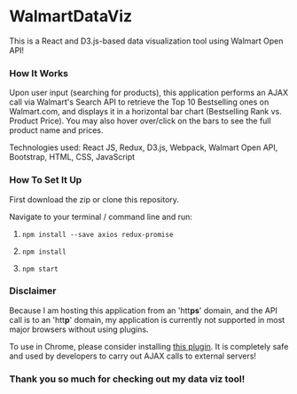 # WalmartDataViz

This is a React and D3.js-based data visualization tool using Walmart Open API!

<!-- ## Check it out [here](https://albertchanged.github.io/WalmartDataViz)! -->

### How It Works

Upon user input (searching for products), this application performs an AJAX call via Walmart's Search API to retrieve the Top 10 Bestselling ones on Walmart.com, and displays it in a horizontal bar chart (Bestselling Rank vs. Product Price). You may also hover over/click on the bars to see the full product name and prices.

Technologies used: React JS, Redux, D3.js, Webpack, Walmart Open API, Bootstrap, HTML, CSS, JavaScript

### How To Set It Up

First download the zip or clone this repository.

Navigate to your terminal / command line and run:

1. `npm install --save axios redux-promise`

2. `npm install`

3. `npm start`

### Disclaimer

Because I am hosting this application from an 'htt**ps**' domain, and the API call is to an 'htt**p**' domain, my application is currently not supported in most major browsers without using plugins.

To use in Chrome, please consider installing [this plugin](https://chrome.google.com/webstore/detail/allow-control-allow-origi/nlfbmbojpeacfghkpbjhddihlkkiljbi/related?hl=en-US). It is completely safe and used by developers to carry out AJAX calls to external servers!

### Thank you so much for checking out my data viz tool!

